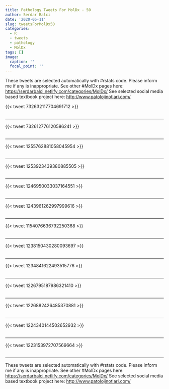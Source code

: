 ```yaml
---
title: Pathology Tweets For MolDx - 50
author: Serdar Balci
date: '2020-05-11'
slug: tweetsForMolDx50
categories:
  - R
  - tweets
  - pathology
  - MolDx
tags: []
image:
  caption: ''
  focal_point: ''
---
```



These tweets are selected automatically with #rstats code. Please inform me if any is inappropriate.
See other #MolDx pages here: https://serdarbalci.netlify.com/categories/MolDx/ 
See selected social media based textbook project here: http://www.patolojinotlari.com/

{{< tweet 732632117704691712 >}}
<br>
<br>
<hr>
{{< tweet 732612776120586241 >}}
<br>
<br>
<hr>
{{< tweet 1255762881058045954 >}}
<br>
<br>
<hr>
{{< tweet 1253923439380885505 >}}
<br>
<br>
<hr>
{{< tweet 1246950033037164551 >}}
<br>
<br>
<hr>
{{< tweet 1243961262997999616 >}}
<br>
<br>
<hr>
{{< tweet 1154076636792250368 >}}
<br>
<br>
<hr>
{{< tweet 1238150430280093697 >}}
<br>
<br>
<hr>
{{< tweet 1234841622493515776 >}}
<br>
<br>
<hr>
{{< tweet 1226795187986321410 >}}
<br>
<br>
<hr>
{{< tweet 1226882426485370881 >}}
<br>
<br>
<hr>
{{< tweet 1224340144502652932 >}}
<br>
<br>
<hr>
{{< tweet 1223153972707569664 >}}
<br>
<br>
<hr>


These tweets are selected automatically with #rstats code. Please inform me if any is inappropriate.
See other #MolDx pages here: https://serdarbalci.netlify.com/categories/MolDx/ 
See selected social media based textbook project here: http://www.patolojinotlari.com/
